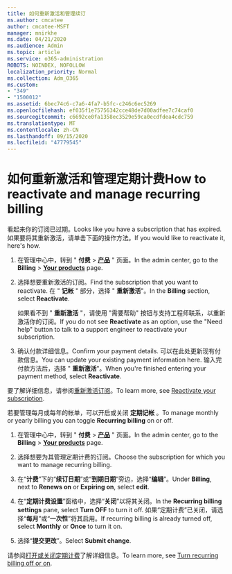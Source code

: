```yaml
---
title: 如何重新激活和管理续订
ms.author: cmcatee
author: cmcatee-MSFT
manager: mnirkhe
ms.date: 04/21/2020
ms.audience: Admin
ms.topic: article
ms.service: o365-administration
ROBOTS: NOINDEX, NOFOLLOW
localization_priority: Normal
ms.collection: Adm_O365
ms.custom:
- "349"
- "1500012"
ms.assetid: 6bec74c6-c7a6-4fa7-b5fc-c246c6ec5269
ms.openlocfilehash: ef035f1e75756342cce48de7d00adfee7c74caf0
ms.sourcegitcommit: c6692ce0fa1358ec3529e59ca0ecdfdea4cdc759
ms.translationtype: MT
ms.contentlocale: zh-CN
ms.lasthandoff: 09/15/2020
ms.locfileid: "47779545"
---
```

# <a name="how-to-reactivate-and-manage-recurring-billing"></a><span data-ttu-id="3f3f8-102">如何重新激活和管理定期计费</span><span class="sxs-lookup"><span data-stu-id="3f3f8-102">How to reactivate and manage recurring billing</span></span>

<span data-ttu-id="3f3f8-103">看起来你的订阅已过期。</span><span class="sxs-lookup"><span data-stu-id="3f3f8-103">Looks like you have a subscription that has expired.</span></span> <span data-ttu-id="3f3f8-104">如果要将其重新激活，请单击下面的操作方法。</span><span class="sxs-lookup"><span data-stu-id="3f3f8-104">If you would like to reactivate it, here's how.</span></span>
  
1. <span data-ttu-id="3f3f8-105">在管理中心中，转到 " **付费** \> **[产品](https://go.microsoft.com/fwlink/p/?linkid=842054)** " 页面。</span><span class="sxs-lookup"><span data-stu-id="3f3f8-105">In the admin center, go to the **Billing** \> **[Your products](https://go.microsoft.com/fwlink/p/?linkid=842054)** page.</span></span>

2. <span data-ttu-id="3f3f8-106">选择想要重新激活的订阅。</span><span class="sxs-lookup"><span data-stu-id="3f3f8-106">Find the subscription that you want to reactivate.</span></span> <span data-ttu-id="3f3f8-107">在 " **记帐** " 部分，选择 "  **重新激活**"。</span><span class="sxs-lookup"><span data-stu-id="3f3f8-107">In the **Billing** section, select  **Reactivate**.</span></span>

    <span data-ttu-id="3f3f8-108">如果看不到 " **重新激活** "，请使用 "需要帮助" 按钮与支持工程师联系，以重新激活你的订阅。</span><span class="sxs-lookup"><span data-stu-id="3f3f8-108">If you do not see **Reactivate** as an option, use the "Need help" button to talk to a support engineer to reactivate your subscription.</span></span>

3. <span data-ttu-id="3f3f8-109">确认付款详细信息。</span><span class="sxs-lookup"><span data-stu-id="3f3f8-109">Confirm your payment details.</span></span> <span data-ttu-id="3f3f8-110">可以在此处更新现有付款信息。</span><span class="sxs-lookup"><span data-stu-id="3f3f8-110">You can update your existing payment information here.</span></span> <span data-ttu-id="3f3f8-111">输入完付款方法后，选择 " **重新激活**"。</span><span class="sxs-lookup"><span data-stu-id="3f3f8-111">When you're finished entering your payment method, select **Reactivate**.</span></span>

<span data-ttu-id="3f3f8-112">要了解详细信息，请参阅[重新激活订阅](https://docs.microsoft.com/microsoft-365/commerce/subscriptions-and-billing/reactivate-your-subscription)。</span><span class="sxs-lookup"><span data-stu-id="3f3f8-112">To learn more, see [Reactivate your subscription](https://docs.microsoft.com/microsoft-365/commerce/subscriptions-and-billing/reactivate-your-subscription).</span></span> 

<span data-ttu-id="3f3f8-113">若要管理每月或每年的帐单，可以开启或关闭 **定期记帐** 。</span><span class="sxs-lookup"><span data-stu-id="3f3f8-113">To manage monthly or yearly billing you can toggle **Recurring billing** on or off.</span></span>
  
1. <span data-ttu-id="3f3f8-114">在管理中心中，转到 " **付费** \> **[产品](https://go.microsoft.com/fwlink/p/?linkid=842054)** " 页面。</span><span class="sxs-lookup"><span data-stu-id="3f3f8-114">In the admin center, go to the **Billing** \> **[Your products](https://go.microsoft.com/fwlink/p/?linkid=842054)** page.</span></span>

2. <span data-ttu-id="3f3f8-115">选择想要为其管理定期计费的订阅。</span><span class="sxs-lookup"><span data-stu-id="3f3f8-115">Choose the subscription for which you want to manage recurring billing.</span></span>

3. <span data-ttu-id="3f3f8-116">在“**计费**”下的“**续订日期**”或“**到期日期**”旁边，选择“**编辑**”。</span><span class="sxs-lookup"><span data-stu-id="3f3f8-116">Under **Billing**, next to **Renews on** or **Expiring on**, select **edit**.</span></span>

4. <span data-ttu-id="3f3f8-117">在“**定期计费设置**”窗格中，选择“**关闭**”以将其关闭。</span><span class="sxs-lookup"><span data-stu-id="3f3f8-117">In the **Recurring billing settings** pane, select **Turn OFF** to turn it off.</span></span> <span data-ttu-id="3f3f8-118">如果“定期计费”已关闭，请选择“**每月**”或“**一次性**”将其启用。</span><span class="sxs-lookup"><span data-stu-id="3f3f8-118">If recurring billing is already turned off, select **Monthly** or **Once** to turn it on.</span></span>

5. <span data-ttu-id="3f3f8-119">选择“**提交更改**”。</span><span class="sxs-lookup"><span data-stu-id="3f3f8-119">Select **Submit change**.</span></span>

<span data-ttu-id="3f3f8-120">请参阅[打开或关闭定期计费](https://docs.microsoft.com/microsoft-365/commerce/subscriptions/renew-your-subscription#turn-recurring-billing-off-or-on)了解详细信息。</span><span class="sxs-lookup"><span data-stu-id="3f3f8-120">To learn more, see [Turn recurring billing off or on](https://docs.microsoft.com/microsoft-365/commerce/subscriptions/renew-your-subscription#turn-recurring-billing-off-or-on).</span></span>